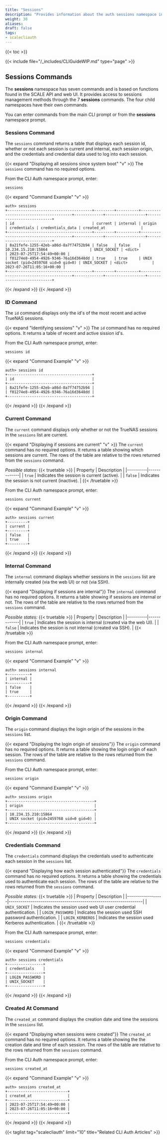 ```yaml
---
title: "Sessions"
description: "Provides information about the auth sessions namespace in the TrueNAS CLI. Includes command syntax and common commands."
weight: 30
aliases:
draft: false
tags:
- scalecliauth
---
```


{{< toc >}}

{{< include file="/_includes/CLIGuideWIP.md" type="page" >}}

## Sessions Commands

The **sessions** namespace has seven commands and is based on functions found in the SCALE API and web UI. 
It provides access to sessions management methods through the 7 **sessions** commands. 
The four child namespaces have their own commands.

You can enter commands from the main CLI prompt or from the **sessions** namespace prompt.

### Sessions Command

The `sessions` command returns a table that displays each session id, whether or not each session is current and internal, each session origin, and the credentials and credential data used to log into each session.

{{< expand "Displaying all sessions since system boot" "v" >}}
The `sessions` command has no required options.

From the CLI Auth namespace prompt, enter:

`sessions`

{{< expand "Command Example" "v" >}}
```
auth> sessions
+--------------------------------------+---------+----------+---------------------------------------+-------------+------------------+---------------------------+
| id                                   | current | internal | origin                                | credentials | credentials_data | created_at                |
+--------------------------------------+---------+----------+---------------------------------------+-------------+------------------+---------------------------+
| 8a21fefe-1255-42eb-a86d-8a7f74752b94 | false   | false    | 10.234.15.210:15864                   | UNIX_SOCKET | <dict>           | 2023-07-25T17:54:49+00:00 |
| f01274e8-4954-4926-9346-76a16d3648dd | true    | true     | UNIX socket (pid=2459768 uid=0 gid=0) | UNIX_SOCKET | <dict>           | 2023-07-26T11:05:16+00:00 |
+--------------------------------------+---------+----------+---------------------------------------+-------------+------------------+---------------------------+
```
{{< /expand >}}
{{< /expand >}}

### ID Command

The `id` command displays only the id's of the most recent and active TrueNAS sessions. 

{{< expand "Identifying sessions" "v" >}}
The `id` command has no required options. It returns a table of recent and active sission id's.

From the CLI Auth namespace prompt, enter:

`sessions id`

{{< expand "Command Example" "v" >}}
```
auth> sessions id
+--------------------------------------+
| id                                   |
+--------------------------------------+
| 8a21fefe-1255-42eb-a86d-8a7f74752b94 |
| f01274e8-4954-4926-9346-76a16d3648dd |
+--------------------------------------+
```
{{< /expand >}}
{{< /expand >}}

### Current Command

The `current` command displays only whether or not the TrueNAS sessions in the `sessions` list are current. 

{{< expand "Displaying if sessions are current" "v" >}}
The `current` command has no required options. It returns a table showing which sessions are current. The rows of the table are relative to the rows returned from the `sessions` command.

*Possible states:*
{{< truetable >}}
| Property | Description |
|----------|-------------|
| `true`   | Indicates the session is current (active). |
| `false`  | Indicates the session is not current (inactive). |
{{< /truetable >}}

From the CLI Auth namespace prompt, enter:

`sessions current`

{{< expand "Command Example" "v" >}}
```
auth> sessions current
+---------+
| current |
+---------+
| false   |
| true    |
+---------+
```
{{< /expand >}}
{{< /expand >}}

### Internal Command

The `internal` command displays whether sessions in the `sessions` list are internally created (via the web UI) or not (via SSH).

{{< expand "Displaying if sessions are internal"}}
The `internal` command has no required options. It returns a table showing if sessions are internal or not. The rows of the table are relative to the rows returned from the `sessions` command.

*Possible states:*
{{< truetable >}}
| Property | Description |
|----------|-------------|
| `true`   | Indicates the session is internal (created via the web UI). |
| `false`  | Indicates the session is not internal (created via SSH). |
{{< /truetable >}}

From the CLI Auth namespace prompt, enter:

`sessions internal`

{{< expand "Command Example" "v" >}}
```
auth> sessions internal
+----------+
| internal |
+----------+
| false    |
| true     |
+----------+
```
{{< /expand >}}
{{< /expand >}}

### Origin Command

The `origin` command displays the login origin of the sessions in the `sessions` list.

{{< expand "Displaying the login origin of sessions"}}
The `origin` command has no required options. It returns a table showing the login origin of each session. The rows of the table are relative to the rows returned from the `sessions` command.

From the CLI Auth namespace prompt, enter:

`sessions origin`

{{< expand "Command Example" "v" >}}
```
auth> sessions origin
+---------------------------------------+
| origin                                |
+---------------------------------------+
| 10.234.15.210:15864                   |
| UNIX socket (pid=2459768 uid=0 gid=0) |
+---------------------------------------+
```
{{< /expand >}}
{{< /expand >}}

### Credentials Command

The `credentials` command displays the credentials used to authenticate each session in the `sessions` list.

{{< expand "Displaying how each session authenticated"}}
The `credentials` command has no required options. It returns a table showing the credentials used to authenticate each session. The rows of the table are relative to the rows returned from the `sessions` command.

*Possible states:*
{{< truetable >}}
| Property         | Description                                                       |
|------------------|-------------------------------------------------------------------|
| `UNIX_SOCKET`    | Indicates the session used web UI user credential authentication. |
| `LOGIN_PASSWORD` | Indicates the session used SSH password authentication.           |
| `LOGIN_KERBEROS` | Indicates the session used Kerberos authentication.               |
{{< /truetable >}}

From the CLI Auth namespace prompt, enter:

`sessions credentials`

{{< expand "Command Example" "v" >}}
```
auth> sessions credentials
+----------------+
| credentials    |
+----------------+
| LOGIN_PASSWORD |
| UNIX_SOCKET    |
+----------------+
```
{{< /expand >}}
{{< /expand >}}

### Created At Command

The `created_at` command displays the creation date and time the sessions in the `sessions` list.

{{< expand "Displaying when sessions were created"}}
The `created_at` command has no required options. It returns a table showing the the creation date and time of each session. The rows of the table are relative to the rows returned from the `sessions` command.

From the CLI Auth namespace prompt, enter:

`sessions created_at`

{{< expand "Command Example" "v" >}}
```
auth> sessions created_at
+---------------------------+
| created_at                |
+---------------------------+
| 2023-07-25T17:54:49+00:00 |
| 2023-07-26T11:05:16+00:00 |
+---------------------------+
```
{{< /expand >}}
{{< /expand >}}

{{< taglist tag="scalecliauth" limit="10" title="Related CLI Auth Articles" >}}